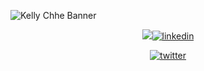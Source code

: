 ![Kelly Chhe Banner](https://user-images.githubusercontent.com/102538779/165003607-a18271d7-a24a-40a2-ab6b-96e7c786e011.png)

<div align = "center">
  <a href = "https://kelly-chhe.netlify.app/"><img src = "https://user-images.githubusercontent.com/102538779/165004134-305f0e9d-1e2a-4d53-9304-9aaf5983363a.png"></a)

[![linkedin](https://user-images.githubusercontent.com/102538779/165003698-cdf99de5-6f01-4006-86e0-caf4bb90c82d.png)](https://www.linkedin.com/in/kelly-chhe/)

[![twitter](https://user-images.githubusercontent.com/102538779/165003712-6dda9934-5743-4ea8-8ee4-27a357aee32b.png)](https://twitter.com/chhekellydev)
</div
I am a Boston based software engineer at Resilient Coders; committed to making meaningful change through tech; with a background in Biotech Manufacturing and math.

<!---
kellychhe/kellychhe is a ✨ special ✨ repository because its `README.md` (this file) appears on your GitHub profile.
You can click the Preview link to take a look at your changes.
--->
